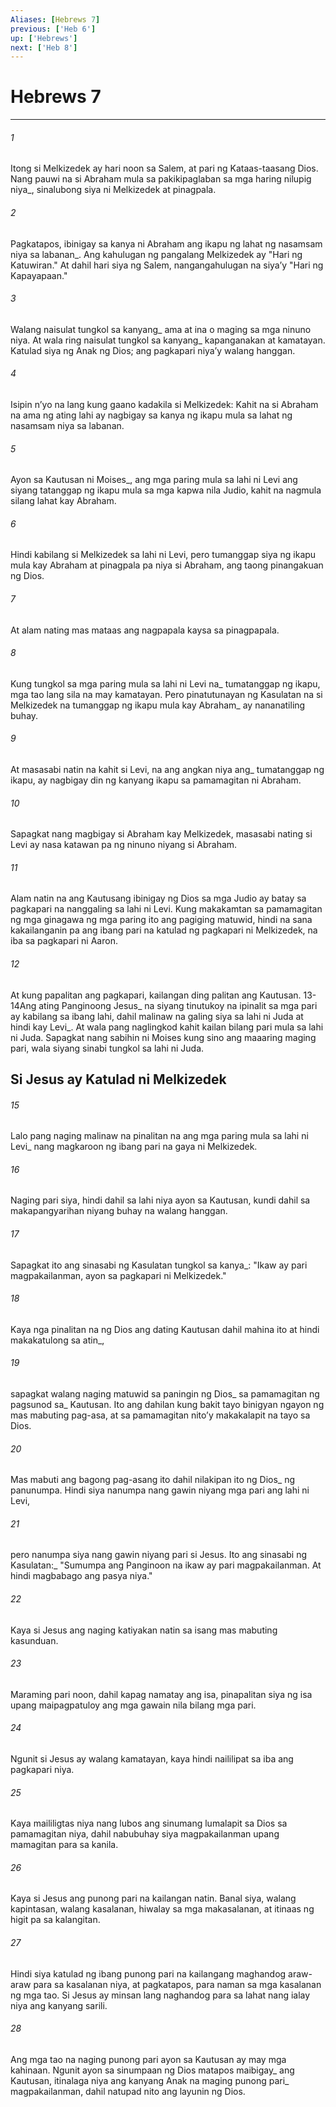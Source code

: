 ```yaml
---
Aliases: [Hebrews 7]
previous: ['Heb 6']
up: ['Hebrews']
next: ['Heb 8']
---
```

# Hebrews 7

***






















###### 1 










Itong si Melkizedek ay hari noon sa Salem, at pari ng Kataas-taasang Dios. Nang pauwi na si Abraham mula sa pakikipaglaban sa mga haring nilupig niya_, sinalubong siya ni Melkizedek at pinagpala. 





















###### 2 










Pagkatapos, ibinigay sa kanya ni Abraham ang ikapu ng lahat ng nasamsam niya sa labanan_. Ang kahulugan ng pangalang Melkizedek ay "Hari ng Katuwiran." At dahil hari siya ng Salem, nangangahulugan na siyaʼy "Hari ng Kapayapaan." 





















###### 3 










Walang naisulat tungkol sa kanyang_ ama at ina o maging sa mga ninuno niya. At wala ring naisulat tungkol sa kanyang_ kapanganakan at kamatayan. Katulad siya ng Anak ng Dios; ang pagkapari niyaʼy walang hanggan. 





















###### 4 










Isipin nʼyo na lang kung gaano kadakila si Melkizedek: Kahit na si Abraham na ama ng ating lahi ay nagbigay sa kanya ng ikapu mula sa lahat ng nasamsam niya sa labanan. 





















###### 5 










Ayon sa Kautusan ni Moises_, ang mga paring mula sa lahi ni Levi ang siyang tatanggap ng ikapu mula sa mga kapwa nila Judio, kahit na nagmula silang lahat kay Abraham. 





















###### 6 










Hindi kabilang si Melkizedek sa lahi ni Levi, pero tumanggap siya ng ikapu mula kay Abraham at pinagpala pa niya si Abraham, ang taong pinangakuan ng Dios. 





















###### 7 










At alam nating mas mataas ang nagpapala kaysa sa pinagpapala. 





















###### 8 










Kung tungkol sa mga paring mula sa lahi ni Levi na_ tumatanggap ng ikapu, mga tao lang sila na may kamatayan. Pero pinatutunayan ng Kasulatan na si Melkizedek na tumanggap ng ikapu mula kay Abraham_ ay nananatiling buhay. 





















###### 9 










At masasabi natin na kahit si Levi, na ang angkan niya ang_ tumatanggap ng ikapu, ay nagbigay din ng kanyang ikapu sa pamamagitan ni Abraham. 





















###### 10 










Sapagkat nang magbigay si Abraham kay Melkizedek, masasabi nating si Levi ay nasa katawan pa ng ninuno niyang si Abraham. 





















###### 11 










Alam natin na ang Kautusang ibinigay ng Dios sa mga Judio ay batay sa pagkapari na nanggaling sa lahi ni Levi. Kung makakamtan sa pamamagitan ng mga ginagawa ng mga paring ito ang pagiging matuwid, hindi na sana kakailanganin pa ang ibang pari na katulad ng pagkapari ni Melkizedek, na iba sa pagkapari ni Aaron. 





















###### 12 










At kung papalitan ang pagkapari, kailangan ding palitan ang Kautusan. 13-14Ang ating Panginoong Jesus_ na siyang tinutukoy na ipinalit sa mga pari ay kabilang sa ibang lahi, dahil malinaw na galing siya sa lahi ni Juda at hindi kay Levi_. At wala pang naglingkod kahit kailan bilang pari mula sa lahi ni Juda. Sapagkat nang sabihin ni Moises kung sino ang maaaring maging pari, wala siyang sinabi tungkol sa lahi ni Juda.

## Si Jesus ay Katulad ni Melkizedek 





















###### 15 










Lalo pang naging malinaw na pinalitan na ang mga paring mula sa lahi ni Levi_ nang magkaroon ng ibang pari na gaya ni Melkizedek. 





















###### 16 










Naging pari siya, hindi dahil sa lahi niya ayon sa Kautusan, kundi dahil sa makapangyarihan niyang buhay na walang hanggan. 





















###### 17 










Sapagkat ito ang sinasabi ng Kasulatan tungkol sa kanya_: "Ikaw ay pari magpakailanman, ayon sa pagkapari ni Melkizedek." 





















###### 18 










Kaya nga pinalitan na ng Dios ang dating Kautusan dahil mahina ito at hindi makakatulong sa atin_, 





















###### 19 










sapagkat walang naging matuwid sa paningin ng Dios_ sa pamamagitan ng pagsunod sa_ Kautusan. Ito ang dahilan kung bakit tayo binigyan ngayon ng mas mabuting pag-asa, at sa pamamagitan nitoʼy makakalapit na tayo sa Dios. 





















###### 20 










Mas mabuti ang bagong pag-asang ito dahil nilakipan ito ng Dios_ ng panunumpa. Hindi siya nanumpa nang gawin niyang mga pari ang lahi ni Levi, 





















###### 21 










pero nanumpa siya nang gawin niyang pari si Jesus. Ito ang sinasabi ng Kasulatan:_ "Sumumpa ang Panginoon na ikaw ay pari magpakailanman. At hindi magbabago ang pasya niya." 





















###### 22 










Kaya si Jesus ang naging katiyakan natin sa isang mas mabuting kasunduan. 





















###### 23 










Maraming pari noon, dahil kapag namatay ang isa, pinapalitan siya ng isa upang maipagpatuloy ang mga gawain nila bilang mga pari. 





















###### 24 










Ngunit si Jesus ay walang kamatayan, kaya hindi naililipat sa iba ang pagkapari niya. 





















###### 25 










Kaya maililigtas niya nang lubos ang sinumang lumalapit sa Dios sa pamamagitan niya, dahil nabubuhay siya magpakailanman upang mamagitan para sa kanila. 





















###### 26 










Kaya si Jesus ang punong pari na kailangan natin. Banal siya, walang kapintasan, walang kasalanan, hiwalay sa mga makasalanan, at itinaas ng higit pa sa kalangitan. 





















###### 27 










Hindi siya katulad ng ibang punong pari na kailangang maghandog araw-araw para sa kasalanan niya, at pagkatapos, para naman sa mga kasalanan ng mga tao. Si Jesus ay minsan lang naghandog para sa lahat nang ialay niya ang kanyang sarili. 





















###### 28 










Ang mga tao na naging punong pari ayon sa Kautusan ay may mga kahinaan. Ngunit ayon sa sinumpaan ng Dios matapos maibigay_ ang Kautusan, itinalaga niya ang kanyang Anak na maging punong pari_ magpakailanman, dahil natupad nito ang layunin ng Dios.
